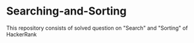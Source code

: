 # Searching-and-Sorting
This repository consists of solved question on "Search" and "Sorting" of HackerRank
